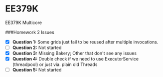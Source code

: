 EE379K
======

EE379K Multicore

###Homework 2 Issues

- [X] **Question 1:** Some grids just fail to be reused after multiple invocations.
- [ ] **Question 2:** Not started
- [X] **Question 3:** Missing Bakery; Other that don't see any issues
- [X] **Question 4:** Double check if we need to use ExecutorService (threadpool) or just via. plain old Threads
- [ ] **Question 5:** Not started
